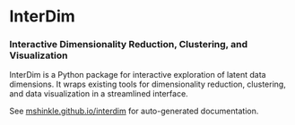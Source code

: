 # InterDim
### Interactive Dimensionality Reduction, Clustering, and Visualization

InterDim is a Python package for interactive exploration of latent data dimensions. It wraps existing tools for dimensionality reduction, clustering, and data visualization in a streamlined interface.

See [mshinkle.github.io/interdim](https://mshinkle.github.io/interdim) for auto-generated documentation.